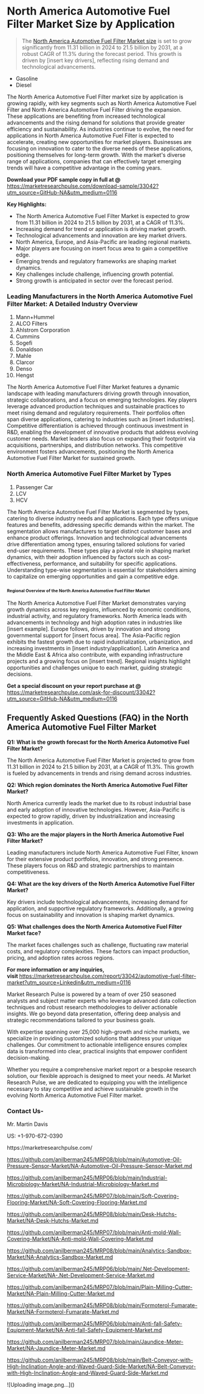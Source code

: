 <h1>North America Automotive Fuel Filter Market&nbsp;Size by Application</h1><blockquote><p>The <a href="https://marketresearchpulse.com/download-sample/33042?utm_source=GitHub-NA&amp;utm_medium=0116">North America Automotive Fuel Filter Market size</a> is set to grow significantly from 11.31 billion in 2024 to 21.5 billion by 2031, at a robust CAGR of 11.3% during the forecast period. This growth is driven by [insert key drivers], reflecting rising demand and technological advancements.</p></blockquote><ul><li>Gasoline<li> Diesel</li></ul><p>The North America Automotive Fuel Filter market size by application is growing rapidly, with key segments such as North America Automotive Fuel Filter and North America Automotive Fuel Filter driving the expansion. These applications are benefiting from increased technological advancements and the rising demand for solutions that provide greater efficiency and sustainability. As industries continue to evolve, the need for applications in North America Automotive Fuel Filter is expected to accelerate, creating new opportunities for market players. Businesses are focusing on innovation to cater to the diverse needs of these applications, positioning themselves for long-term growth. With the market's diverse range of applications, companies that can effectively target emerging trends will have a competitive advantage in the coming years.</p><p><strong>Download your PDF sample copy in full at @ </strong><a href="https://marketresearchpulse.com/download-sample/33042?utm_source=GitHub-NA&amp;utm_medium=0116">https://marketresearchpulse.com/download-sample/33042?utm_source=GitHub-NA&amp;utm_medium=0116</a></p><p><strong>Key Highlights: </strong></p><ul><li>The North America Automotive Fuel Filter Market is expected to grow from 11.31 billion in 2024 to 21.5 billion by 2031, at a CAGR of 11.3%.</li><li>Increasing demand for trend or application is driving market growth.</li><li>Technological advancements and innovation are key market drivers.</li><li>North America, Europe, and Asia-Pacific are leading regional markets.</li><li>Major players are focusing on insert focus area to gain a competitive edge.</li><li>Emerging trends and regulatory frameworks are shaping market dynamics.</li><li>Key challenges include challenge, influencing growth potential.</li><li>Strong growth is anticipated in sector over the forecast period.</li></ul><h3>Leading Manufacturers in the North America Automotive Fuel Filter Market: A Detailed Industry Overview</h3><ol><li>Mann+Hummel</li><li>ALCO Filters</li><li>Ahlstrom Corporation</li><li>Cummins</li><li>Sogefi</li><li>Donaldson</li><li>Mahle</li><li>Clarcor</li><li>Denso</li><li>Hengst</li></ol><div class="flex max-w-full flex-col flex-grow"><div class="min-h-8 text-message flex w-full flex-col items-end gap-2 whitespace-normal break-words [.text-message+&amp;]:mt-5" dir="auto" data-message-author-role="assistant" data-message-id="fd8432e4-4910-450d-b182-61b7bfb0a01f" data-message-model-slug="gpt-4o"><div class="flex w-full flex-col gap-1 empty:hidden first:pt-[3px]"><div class="markdown prose w-full break-words dark:prose-invert light"><p>The North America Automotive Fuel Filter Market features a dynamic landscape with leading manufacturers driving growth through innovation, strategic collaborations, and a focus on emerging technologies. Key players leverage advanced production techniques and sustainable practices to meet rising demand and regulatory requirements. Their portfolios often span diverse applications, catering to industries such as [insert industries]. Competitive differentiation is achieved through continuous investment in R&amp;D, enabling the development of innovative products that address evolving customer needs. Market leaders also focus on expanding their footprint via acquisitions, partnerships, and distribution networks. This competitive environment fosters advancements, positioning the North America Automotive Fuel Filter Market for sustained growth.</p></div></div></div></div><h3>North America Automotive Fuel Filter Market by Types</h3><ol><li>Passenger Car<li> LCV<li> HCV</li></ol><div class="flex max-w-full flex-col flex-grow"><div class="min-h-8 text-message flex w-full flex-col items-end gap-2 whitespace-normal break-words [.text-message+&amp;]:mt-5" dir="auto" data-message-author-role="assistant" data-message-id="084470be-0bb7-4664-bddf-5156b4f41249" data-message-model-slug="gpt-4o-mini"><div class="flex w-full flex-col gap-1 empty:hidden first:pt-[3px]"><div class="markdown prose w-full break-words dark:prose-invert light"><p>The North America Automotive Fuel Filter Market is segmented by types, catering to diverse industry needs and applications. Each type offers unique features and benefits, addressing specific demands within the market. The segmentation allows manufacturers to target distinct customer bases and enhance product offerings. Innovation and technological advancements drive differentiation among types, ensuring tailored solutions for varied end-user requirements. These types play a pivotal role in shaping market dynamics, with their adoption influenced by factors such as cost-effectiveness, performance, and suitability for specific applications. Understanding type-wise segmentation is essential for stakeholders aiming to capitalize on emerging opportunities and gain a competitive edge.</p></div></div></div></div><h3><span style="font-size: 11px;">Regional Overview of the North America Automotive Fuel Filter Market</span></h3><div class="flex max-w-full flex-col flex-grow"><div class="min-h-8 text-message flex w-full flex-col items-end gap-2 whitespace-normal break-words [.text-message+&amp;]:mt-5" dir="auto" data-message-author-role="assistant" data-message-id="e9038762-ce64-4e30-91c9-9bd413514231" data-message-model-slug="gpt-4o-mini"><div class="flex w-full flex-col gap-1 empty:hidden first:pt-[3px]"><div class="markdown prose w-full break-words dark:prose-invert light"><p>The North America Automotive Fuel Filter Market demonstrates varying growth dynamics across key regions, influenced by economic conditions, industrial activity, and regulatory frameworks. North America leads with advancements in technology and high adoption rates in industries like [insert example]. Europe follows, driven by innovation and strong governmental support for [insert focus area]. The Asia-Pacific region exhibits the fastest growth due to rapid industrialization, urbanization, and increasing investments in [insert industry/application]. Latin America and the Middle East &amp; Africa also contribute, with expanding infrastructure projects and a growing focus on [insert trend]. Regional insights highlight opportunities and challenges unique to each market, guiding strategic decisions.</p></div></div></div></div><p><strong>Get a special discount on your report purchase at @ </strong><a href="https://marketresearchpulse.com/ask-for-discount/33042?utm_source=GitHub-NA&amp;utm_medium=0116">https://marketresearchpulse.com/ask-for-discount/33042?utm_source=GitHub-NA&amp;utm_medium=0116</a></p><h2>Frequently Asked Questions (FAQ) in the North America Automotive Fuel Filter Market</h2><p><strong>Q1: What is the growth forecast for the North America Automotive Fuel Filter Market?</strong></p><p>The North America Automotive Fuel Filter Market is projected to grow from 11.31 billion in 2024 to 21.5 billion by 2031, at a CAGR of 11.3%. This growth is fueled by advancements in trends and rising demand across industries.</p><p><strong>Q2: Which region dominates the North America Automotive Fuel Filter Market?</strong></p><p>North America currently leads the market due to its robust industrial base and early adoption of innovative technologies. However, Asia-Pacific is expected to grow rapidly, driven by industrialization and increasing investments in application.</p><p><strong>Q3: Who are the major players in the North America Automotive Fuel Filter Market?</strong></p><p>Leading manufacturers include North America Automotive Fuel Filter, known for their extensive product portfolios, innovation, and strong presence. These players focus on R&amp;D and strategic partnerships to maintain competitiveness.</p><p><strong>Q4: What are the key drivers of the North America Automotive Fuel Filter Market?</strong></p><p>Key drivers include technological advancements, increasing demand for application, and supportive regulatory frameworks. Additionally, a growing focus on sustainability and innovation is shaping market dynamics.</p><p><strong>Q5: What challenges does the North America Automotive Fuel Filter Market face?</strong></p><p>The market faces challenges such as challenge, fluctuating raw material costs, and regulatory complexities. These factors can impact production, pricing, and adoption rates across regions.</p><p><strong>For more information or any inquiries, visit&nbsp;</strong><a href="https://marketresearchpulse.com/report/33042/automotive-fuel-filter-market?utm_source=Linkedin&utm_medium=0116">https://marketresearchpulse.com/report/33042/automotive-fuel-filter-market?utm_source=Linkedin&utm_medium=0116</a></p><p>Market Research Pulse is powered by a team of over 250 seasoned analysts and subject matter experts who leverage advanced data collection techniques and robust research methodologies to deliver actionable insights. We go beyond data presentation, offering deep analysis and strategic recommendations tailored to your business goals.</p><p>With expertise spanning over 25,000 high-growth and niche markets, we specialize in providing customized solutions that address your unique challenges. Our commitment to actionable intelligence ensures complex data is transformed into clear, practical insights that empower confident decision-making.</p><p>Whether you require a comprehensive market report or a bespoke research solution, our flexible approach is designed to meet your needs. At Market Research Pulse, we are dedicated to equipping you with the intelligence necessary to stay competitive and achieve sustainable growth in the evolving North America Automotive Fuel Filter market.</p><h3><strong>Contact Us-</strong></h3><p>Mr. Martin Davis</p><p>US: +1-970-672-0390</p><p>https://marketresearchpulse.com/</p><p><a href="https://github.com/anilberman245/MRP08/blob/main/Automotive-Oil-Pressure-Sensor-Market/NA-Automotive-Oil-Pressure-Sensor-Market.md">https://github.com/anilberman245/MRP08/blob/main/Automotive-Oil-Pressure-Sensor-Market/NA-Automotive-Oil-Pressure-Sensor-Market.md</a></p><p><a href="https://github.com/anilberman245/MRP06/blob/main/Industrial-Microbiology-Market/NA-Industrial-Microbiology-Market.md">https://github.com/anilberman245/MRP06/blob/main/Industrial-Microbiology-Market/NA-Industrial-Microbiology-Market.md</a></p><p><a href="https://github.com/anilberman245/MRP07/blob/main/Soft-Covering-Flooring-Market/NA-Soft-Covering-Flooring-Market.md">https://github.com/anilberman245/MRP07/blob/main/Soft-Covering-Flooring-Market/NA-Soft-Covering-Flooring-Market.md</a></p><p><a href="https://github.com/anilberman245/MRP08/blob/main/Desk-Hutchs-Market/NA-Desk-Hutchs-Market.md">https://github.com/anilberman245/MRP08/blob/main/Desk-Hutchs-Market/NA-Desk-Hutchs-Market.md</a></p><p><a href="https://github.com/anilberman245/MRP07/blob/main/Anti-mold-Wall-Covering-Market/NA-Anti-mold-Wall-Covering-Market.md">https://github.com/anilberman245/MRP07/blob/main/Anti-mold-Wall-Covering-Market/NA-Anti-mold-Wall-Covering-Market.md</a></p><p><a href="https://github.com/anilberman245/MRP08/blob/main/Analytics-Sandbox-Market/NA-Analytics-Sandbox-Market.md">https://github.com/anilberman245/MRP08/blob/main/Analytics-Sandbox-Market/NA-Analytics-Sandbox-Market.md</a></p><p><a href="https://github.com/anilberman245/MRP06/blob/main/.Net-Development-Service-Market/NA-.Net-Development-Service-Market.md">https://github.com/anilberman245/MRP06/blob/main/.Net-Development-Service-Market/NA-.Net-Development-Service-Market.md</a></p><p><a href="https://github.com/anilberman245/MRP07/blob/main/Plain-Milling-Cutter-Market/NA-Plain-Milling-Cutter-Market.md">https://github.com/anilberman245/MRP07/blob/main/Plain-Milling-Cutter-Market/NA-Plain-Milling-Cutter-Market.md</a></p><p><a href="https://github.com/anilberman245/MRP08/blob/main/Formoterol-Fumarate-Market/NA-Formoterol-Fumarate-Market.md">https://github.com/anilberman245/MRP08/blob/main/Formoterol-Fumarate-Market/NA-Formoterol-Fumarate-Market.md</a></p><p><a href="https://github.com/anilberman245/MRP06/blob/main/Anti-fall-Safety-Equipment-Market/NA-Anti-fall-Safety-Equipment-Market.md">https://github.com/anilberman245/MRP06/blob/main/Anti-fall-Safety-Equipment-Market/NA-Anti-fall-Safety-Equipment-Market.md</a></p><p><a href="https://github.com/anilberman245/MRP07/blob/main/Jaundice-Meter-Market/NA-Jaundice-Meter-Market.md">https://github.com/anilberman245/MRP07/blob/main/Jaundice-Meter-Market/NA-Jaundice-Meter-Market.md</a></p><p><a href="https://github.com/anilberman245/MRP08/blob/main/Belt-Conveyor-with-High-Inclination-Angle-and-Waved-Guard-Side-Market/NA-Belt-Conveyor-with-High-Inclination-Angle-and-Waved-Guard-Side-Market.md">https://github.com/anilberman245/MRP08/blob/main/Belt-Conveyor-with-High-Inclination-Angle-and-Waved-Guard-Side-Market/NA-Belt-Conveyor-with-High-Inclination-Angle-and-Waved-Guard-Side-Market.md</a></p>
![Uploading image.png…]()
